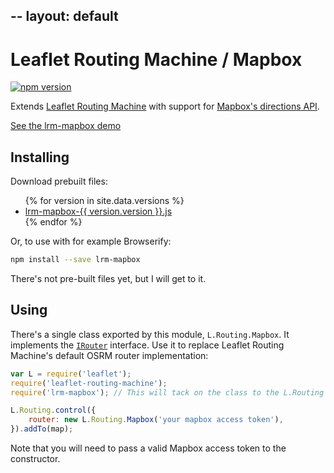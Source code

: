 --
layout: default
--

Leaflet Routing Machine / Mapbox
================================

[![npm version](https://img.shields.io/npm/v/lrm-mapbox.svg)](https://www.npmjs.com/package/lrm-mapbox)

Extends [Leaflet Routing Machine](https://github.com/perliedman/leaflet-routing-machine) with support for [Mapbox's directions API](https://www.mapbox.com/developers/api/directions/).

[See the lrm-mapbox demo](http://www.liedman.net/lrm-mapbox/)

## Installing

Download prebuilt files:

<ul>
{% for version in site.data.versions %}
  <li>
    <a href="dist/lrm-mapbox-{{ version.version }}.js">
      lrm-mapbox-{{ version.version }}.js
    </a>
  </li>
{% endfor %}
</ul>

Or, to use with for example Browserify:

```sh
npm install --save lrm-mapbox
```

There's not pre-built files yet, but I will get to it.

## Using

There's a single class exported by this module, `L.Routing.Mapbox`. It implements the [`IRouter`](http://www.liedman.net/leaflet-routing-machine/api/#irouter) interface. Use it to replace Leaflet Routing Machine's default OSRM router implementation:

```javascript
var L = require('leaflet');
require('leaflet-routing-machine');
require('lrm-mapbox'); // This will tack on the class to the L.Routing namespace

L.Routing.control({
    router: new L.Routing.Mapbox('your mapbox access token'),
}).addTo(map);
```

Note that you will need to pass a valid Mapbox access token to the constructor.
